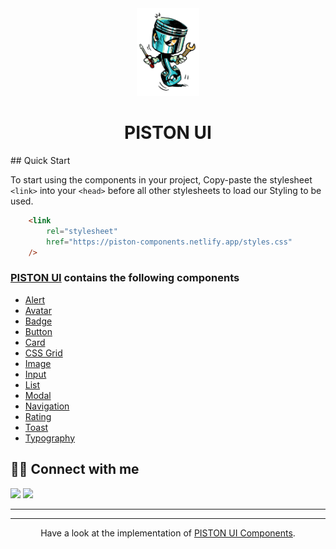<div align="center">
<img alt="Piston logo" src="/assets/90px-90px.png" width="100px" height="140px" />

# PISTON UI
</div>
## Quick Start

To start using the components in your project, Copy-paste the stylesheet `<link>` into your `<head>` before all other stylesheets to load our Styling to be used.

```html
    <link
        rel="stylesheet"
        href="https://piston-components.netlify.app/styles.css"
    />
```


### [PISTON UI](https://piston-ui.netlify.app/index.html) contains the following components

- [Alert](https://piston-ui.netlify.app/html-folder/alerts.html)
- [Avatar](https://piston-ui.netlify.app/html-folder/avatars.html)
- [Badge](https://piston-ui.netlify.app/html-folder/badges.html)
- [Button](https://piston-ui.netlify.app/html-folder/buttons.html)
- [Card](https://piston-ui.netlify.app/html-folder/cards.html)
- [CSS Grid](https://piston-ui.netlify.app/html-folder/grids.html)
- [Image](https://piston-ui.netlify.app/html-folder/image.html)
- [Input](https://piston-ui.netlify.app/html-folder/inputs.html)
- [List](https://piston-ui.netlify.app/html-folder/lists.html)
- [Modal](https://piston-ui.netlify.app/html-folder/modal.html)
- [Navigation](https://piston-ui.netlify.app/html-folder/nav.html)
- [Rating](https://piston-ui.netlify.app/html-folder/ratings.html)
- [Toast](https://piston-ui.netlify.app/html-folder/toast.html)
- [Typography](https://piston-ui.netlify.app/html-folder/typography.html)



## 👨‍💻 Connect with me

<a href="https://twitter.com/Akshat86604233"><img src="https://img.shields.io/badge/Twitter-1DA1F2?style=for-the-badge&logo=twitter&logoColor=white"/></a>
<a href="https://www.linkedin.com/in/akshat-gupta-257914157/"><img src="https://img.shields.io/badge/LinkedIn-0077B5?style=for-the-badge&logo=linkedin&logoColor=white"/></a>

---



---

<div align="center">

Have a look at the implementation of [PISTON UI Components](https://github.com/Dev-AkshatGupta/Piston-UI-component).

</div>






